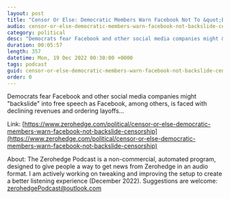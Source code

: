 ```yaml
---
layout: post
title: "Censor Or Else: Democratic Members Warn Facebook Not To &quot;Backslide&quot; On Censorship"
audio: censor-or-else-democratic-members-warn-facebook-not-backslide-censorship-0
category: political
desc: "Democrats fear Facebook and other social media companies might &quot;backslide&quot; into free speech as Facebook, among others, is faced with declining revenues and ordering layoffs..."
duration: 00:05:57
length: 357
datetime: Mon, 19 Dec 2022 00:30:00 +0000
tags: podcast
guid: censor-or-else-democratic-members-warn-facebook-not-backslide-censorship-0
order: 0
---
```

Democrats fear Facebook and other social media companies might &quot;backslide&quot; into free speech as Facebook, among others, is faced with declining revenues and ordering layoffs...

Link: [https://www.zerohedge.com/political/censor-or-else-democratic-members-warn-facebook-not-backslide-censorship](https://www.zerohedge.com/political/censor-or-else-democratic-members-warn-facebook-not-backslide-censorship)

About: The Zerohedge Podcast is a non-commercial, automated program, designed to give people a way to get news from Zerohedge in an audio format.  I am actively working on tweaking and improving the setup to create a better listening experience (December 2022).  Suggestions are welcome: [zerohedgePodcast@outlook.com](mailto:zerohedgePodcast@outlook.com)